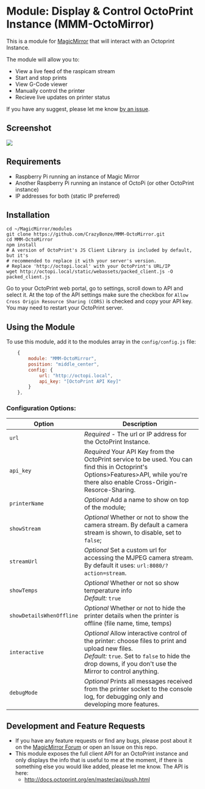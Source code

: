 # Module: Display & Control OctoPrint Instance (MMM-OctoMirror)

This is a module for <a href="https://github.com/MichMich/MagicMirror">MagicMirror</a> that will interact with an Octoprint Instance. 

The module will allow you to:
- View a live feed of the raspicam stream
- Start and stop prints
- View G-Code viewer
- Manually control the printer
- Recieve live updates on printer status

If you have any suggest, please let me know [by an issue](https://github.com/CrazyBonze/MMM-OctoMirror/issues/new).

## Screenshot

![](https://raw.githubusercontent.com/shbatm/octomirror-module/master/img/capture.png)

## Requirements

* Raspberry Pi running an instance of Magic Mirror
* Another Raspberry Pi running an instance of OctoPi (or other OctoPrint instance)
* IP addresses for both (static IP preferred)

## Installation

````shell
cd ~/MagicMirror/modules
git clone https://github.com/CrazyBonze/MMM-OctoMirror.git
cd MMM-OctoMirror
npm install
# A version of OctoPrint's JS Client Library is included by default, but it's
# recommended to replace it with your server's version.
# Replace 'http://octopi.local' with your OctoPrint's URL/IP
wget http://octopi.local/static/webassets/packed_client.js -O packed_client.js
````

Go to your OctoPrint web portal, go to settings, scroll down to API and select it. At the top of the API settings make sure the checkbox for `Allow Cross Origin Resource Sharing (CORS)` is checked and copy your API key. You may need to restart your OctoPrint server.

## Using the Module

To use this module, add it to the modules array in the `config/config.js` file:

```js
    {
        module: "MMM-OctoMirror",
        position: "middle_center",
        config: {
            url: "http://octopi.local",
            api_key: "[OctoPrint API Key]"
        }
    },
```

### Configuration Options:

| Option           | Description
|----------------- |-----------
| `url` | *Required* - The url or IP address for the OctoPrint Instance.
| `api_key` | *Required* Your API Key from the OctoPrint service to be used.  You can find this in Octoprint's Options>Features>API, while you're there also enable Cross-Origin-Resorce-Sharing.
| `printerName` | *Optional* Add a name to show on top of the module;
| `showStream` | *Optional* Whether or not to show the camera stream.  By default a camera stream is shown, to disable, set to `false`;
| `streamUrl` | *Optional* Set a custom url for accessing the MJPEG camera stream. By default it uses: `url:8080/?action=stream`.
| `showTemps` | *Optional* Whether or not so show temperature info<br>*Default:* `true`
| `showDetailsWhenOffline` | *Optional* Whether or not to hide the printer details when the printer is offline (file name, time, temps)
| `interactive` | *Optional* Allow interactive control of the printer: choose files to print and upload new files. <br> *Default:* `true`. Set to `false` to hide the drop downs, if you don't use the Mirror to control anything.
| `debugMode` | *Optional* Prints all messages received from the printer socket to the console log, for debugging only and developing more features.

## Development and Feature Requests

* If you have any feature requests or find any bugs, please post about it on the [MagicMirror Forum](https://forum.magicmirror.builders) or open an Issue on this repo.  
* This module exposes the full client API for an OctoPrint instance and only displays the info that is useful to me at the moment, if there is something else you would like added, please let me know. The API is here:
    - http://docs.octoprint.org/en/master/api/push.html
